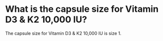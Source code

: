 # What is the capsule size for Vitamin D3 & K2 10,000 IU?

The capsule size for Vitamin D3 & K2 10,000 IU is size 1.